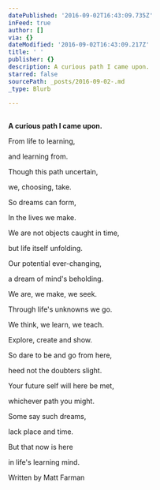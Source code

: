 ```yaml
---
datePublished: '2016-09-02T16:43:09.735Z'
inFeed: true
author: []
via: {}
dateModified: '2016-09-02T16:43:09.217Z'
title: ' '
publisher: {}
description: A curious path I came upon.
starred: false
sourcePath: _posts/2016-09-02-.md
_type: Blurb

---
```

## 

**A curious path I came upon.**

From life to learning,

and learning from.

Though this path uncertain,

we, choosing, take.

So dreams can form,

In the lives we make.

We are not objects caught in time,

but life itself unfolding.

Our potential ever-changing,

a dream of mind's beholding.

We are, we make, we seek.

Through life's unknowns we go.

We think, we learn, we teach.

Explore, create and show.

So dare to be and go from here,

heed not the doubters slight.

Your future self will here be met,

whichever path you might.

Some say such dreams,

lack place and time.

But that now is here

in life's learning mind.

Written by Matt Farman
